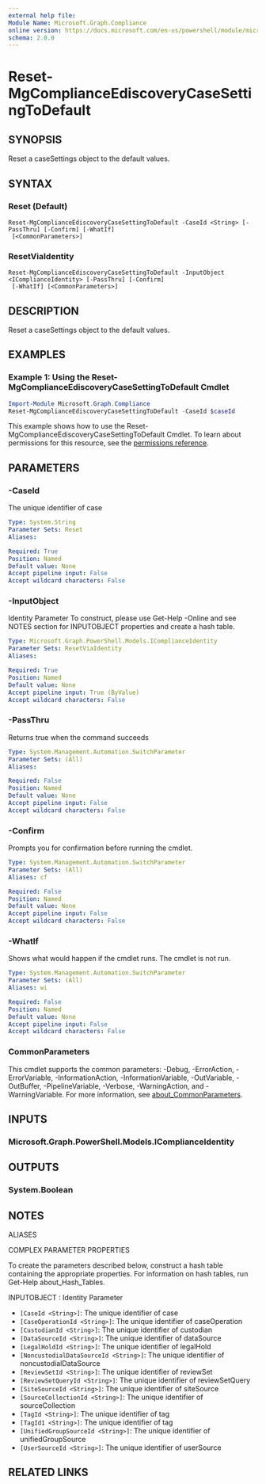 ```yaml
---
external help file:
Module Name: Microsoft.Graph.Compliance
online version: https://docs.microsoft.com/en-us/powershell/module/microsoft.graph.compliance/reset-mgcomplianceediscoverycasesettingtodefault
schema: 2.0.0
---
```


# Reset-MgComplianceEdiscoveryCaseSettingToDefault

## SYNOPSIS
Reset a caseSettings object to the default values.

## SYNTAX

### Reset (Default)
```
Reset-MgComplianceEdiscoveryCaseSettingToDefault -CaseId <String> [-PassThru] [-Confirm] [-WhatIf]
 [<CommonParameters>]
```

### ResetViaIdentity
```
Reset-MgComplianceEdiscoveryCaseSettingToDefault -InputObject <IComplianceIdentity> [-PassThru] [-Confirm]
 [-WhatIf] [<CommonParameters>]
```

## DESCRIPTION
Reset a caseSettings object to the default values.

## EXAMPLES

### Example 1: Using the Reset-MgComplianceEdiscoveryCaseSettingToDefault Cmdlet
```powershell
Import-Module Microsoft.Graph.Compliance
Reset-MgComplianceEdiscoveryCaseSettingToDefault -CaseId $caseId
```

This example shows how to use the Reset-MgComplianceEdiscoveryCaseSettingToDefault Cmdlet.
To learn about permissions for this resource, see the [permissions reference](/graph/permissions-reference).

## PARAMETERS

### -CaseId
The unique identifier of case

```yaml
Type: System.String
Parameter Sets: Reset
Aliases:

Required: True
Position: Named
Default value: None
Accept pipeline input: False
Accept wildcard characters: False
```

### -InputObject
Identity Parameter
To construct, please use Get-Help -Online and see NOTES section for INPUTOBJECT properties and create a hash table.

```yaml
Type: Microsoft.Graph.PowerShell.Models.IComplianceIdentity
Parameter Sets: ResetViaIdentity
Aliases:

Required: True
Position: Named
Default value: None
Accept pipeline input: True (ByValue)
Accept wildcard characters: False
```

### -PassThru
Returns true when the command succeeds

```yaml
Type: System.Management.Automation.SwitchParameter
Parameter Sets: (All)
Aliases:

Required: False
Position: Named
Default value: None
Accept pipeline input: False
Accept wildcard characters: False
```

### -Confirm
Prompts you for confirmation before running the cmdlet.

```yaml
Type: System.Management.Automation.SwitchParameter
Parameter Sets: (All)
Aliases: cf

Required: False
Position: Named
Default value: None
Accept pipeline input: False
Accept wildcard characters: False
```

### -WhatIf
Shows what would happen if the cmdlet runs.
The cmdlet is not run.

```yaml
Type: System.Management.Automation.SwitchParameter
Parameter Sets: (All)
Aliases: wi

Required: False
Position: Named
Default value: None
Accept pipeline input: False
Accept wildcard characters: False
```

### CommonParameters
This cmdlet supports the common parameters: -Debug, -ErrorAction, -ErrorVariable, -InformationAction, -InformationVariable, -OutVariable, -OutBuffer, -PipelineVariable, -Verbose, -WarningAction, and -WarningVariable. For more information, see [about_CommonParameters](http://go.microsoft.com/fwlink/?LinkID=113216).

## INPUTS

### Microsoft.Graph.PowerShell.Models.IComplianceIdentity

## OUTPUTS

### System.Boolean

## NOTES

ALIASES

COMPLEX PARAMETER PROPERTIES

To create the parameters described below, construct a hash table containing the appropriate properties. For information on hash tables, run Get-Help about_Hash_Tables.


INPUTOBJECT <IComplianceIdentity>: Identity Parameter
  - `[CaseId <String>]`: The unique identifier of case
  - `[CaseOperationId <String>]`: The unique identifier of caseOperation
  - `[CustodianId <String>]`: The unique identifier of custodian
  - `[DataSourceId <String>]`: The unique identifier of dataSource
  - `[LegalHoldId <String>]`: The unique identifier of legalHold
  - `[NoncustodialDataSourceId <String>]`: The unique identifier of noncustodialDataSource
  - `[ReviewSetId <String>]`: The unique identifier of reviewSet
  - `[ReviewSetQueryId <String>]`: The unique identifier of reviewSetQuery
  - `[SiteSourceId <String>]`: The unique identifier of siteSource
  - `[SourceCollectionId <String>]`: The unique identifier of sourceCollection
  - `[TagId <String>]`: The unique identifier of tag
  - `[TagId1 <String>]`: The unique identifier of tag
  - `[UnifiedGroupSourceId <String>]`: The unique identifier of unifiedGroupSource
  - `[UserSourceId <String>]`: The unique identifier of userSource

## RELATED LINKS

